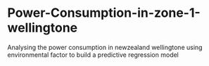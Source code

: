 # Power-Consumption-in-zone-1-wellingtone


Analysing the power consumption in newzealand wellingtone using environmental factor to build a predictive regression model
